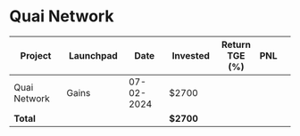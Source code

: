 # Quai Network



<table data-full-width="true"><thead><tr><th width="152">Project</th><th width="138">Launchpad</th><th width="132">Date</th><th width="133">Invested</th><th>Return TGE (%)</th><th>PNL</th><th></th></tr></thead><tbody><tr><td>Quai Network</td><td>Gains</td><td>07-02-2024</td><td>$2700</td><td></td><td></td><td></td></tr><tr><td><strong>Total</strong></td><td></td><td></td><td><strong>$2700</strong></td><td></td><td></td><td></td></tr></tbody></table>

